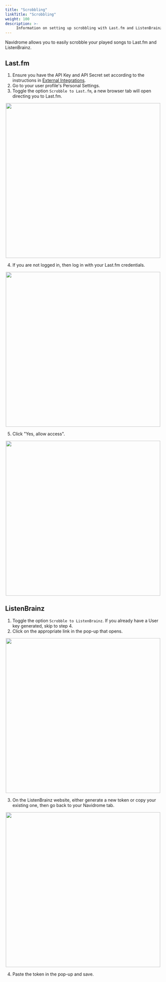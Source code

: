 ```yaml
---
title: "Scrobbling"
linkTitle: "Scrobbling"
weight: 100
description: >-
     Information on setting up scrobbling with Last.fm and ListenBrainz.
---
```


Navidrome allows you to easily scrobble your played songs to Last.fm and ListenBrainz.

## Last.fm

1) Ensure you have the API Key and API Secret set according to the instructions in [External Integrations](/docs/usage/external-integrations#Last.fm).
2) Go to your user profile's Personal Settings.
3) Toggle the option `Scrobble to Last.fm`, a new browser tab will open directing you to Last.fm.

<p align="center">
<img width="500" src="/screenshots/navidrome-personal-settings.png">
</p>

4) If you are not logged in, then log in with your Last.fm credentials.

<p align="center">
<img width="500" src="/screenshots/lastfm-login.png">
</p>

5) Click "Yes, allow access".

<p align="center">
<img width="500" src="/screenshots/lastfm-allow-access.png">
</p>

## ListenBrainz

1) Toggle the option `Scrobble to ListenBrainz`. If you already have a User key generated, skip to step 4.
2) Click on the appropriate link in the pop-up that opens.

<p align="center">
<img width="500" src="/screenshots/listenbrainz-popup.png">
</p>

3) On the ListenBrainz website, either generate a new token or copy your existing one, then go back to your Navidrome tab.

<p align="center">
<img width="500" src="/screenshots/listenbrainz-token.png">
</p>

4) Paste the token in the pop-up and save.
